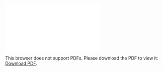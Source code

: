 <object data="christ-in-song/CIS1908pdfs/861.pdf" type="application/pdf" width="100%" height="1024px">
    <embed src="christ-in-song/CIS1908pdfs/861.pdf">
        <p>This browser does not support PDFs. Please download the PDF to view it: <a href="christ-in-song/CIS1908pdfs/861.pdf">Download PDF</a>.</p>
    </embed>
</object>
